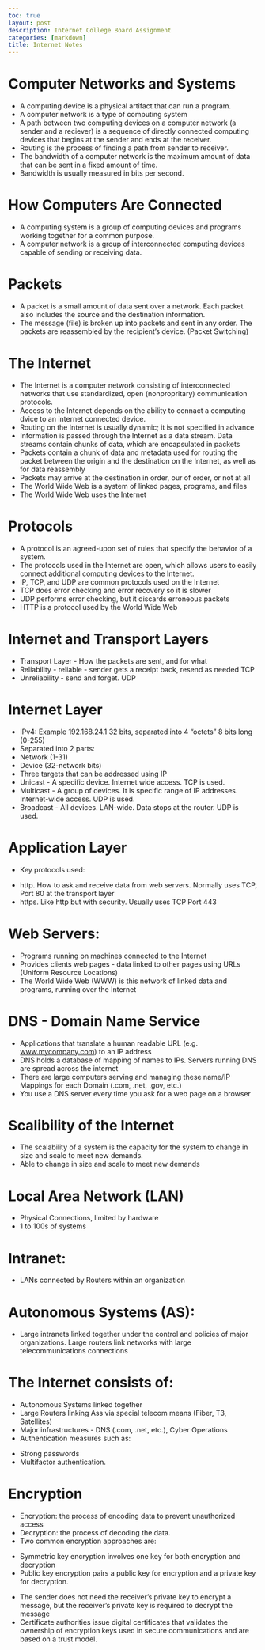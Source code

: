```yaml
---
toc: true
layout: post
description: Internet College Board Assignment
categories: [markdown]
title: Internet Notes
---
```


# Computer Networks and Systems
* A computing device is a physical artifact that can run a program.
* A computer network is a type of computing system
* A path between two computing devices on a computer network (a sender and a reciever) is a sequence of directly connected computing devices that begins at the sender and ends at the receiver.
* Routing is the process of finding a path from sender to receiver.
* The bandwidth of a computer network is the maximum amount of data that can be sent in a fixed amount of time.
* Bandwidth is usually measured in bits per second.

# How Computers Are Connected

* A computing system is a group of computing devices and programs working together for a common purpose.
* A computer network is a group of interconnected computing devices capable of sending or receiving data.

# Packets

* A packet is a small amount of data sent over a network. Each packet also includes the source and the destination information.
* The message (file) is broken up into packets and sent in any order. The packets are reassembled by the recipient’s device. (Packet Switching)

# The Internet

* The Internet is a computer network consisting of interconnected networks that use standardized, open (nonpropritary) communication protocols.
* Access to the Internet depends on the ability to connact a computing dvice to an internet connected device.
* Routing on the Internet is usually dynamic; it is not specified in advance
* Information is passed through the Internet as a data stream. Data streams contain chunks of data, which are encapsulated in packets
* Packets contain a chunk of data and metadata used for routing the packet between the origin and the destination on the Internet, as well as for data reassembly
* Packets may arrive at the destination in order, our of order, or not at all
* The World Wide Web is a system of linked pages, programs, and files
* The World Wide Web uses the Internet

# Protocols
* A protocol is an agreed-upon set of rules that specify the behavior of a system.
* The protocols used in the Internet are open, which allows users to easily connect additional computing devices to the Internet.
* IP, TCP, and UDP are common protocols used on the Internet
* TCP does error checking and error recovery so it is slower
* UDP performs error checking, but it discards erroneous packets
* HTTP is a protocol used by the World Wide Web

# Internet and Transport Layers
* Transport Layer - How the packets are sent, and for what
* Reliability - reliable - sender gets a receipt back, resend as needed TCP
* Unreliability - send and forget. UDP

# Internet Layer
* IPv4: Example 192.168.24.1 32 bits, separated into 4 “octets” 8 bits long (0-255)
* Separated into 2 parts:
* Network (1-31)
* Device (32-network bits)
* Three targets that can be addressed using IP
* Unicast - A specific device. Internet wide access. TCP is used.
* Multicast - A group of devices. It is specific range of IP addresses. Internet-wide access. UDP is used.
* Broadcast - All devices. LAN-wide. Data stops at the router. UDP is used.

# Application Layer
* Key protocols used:

- http. How to ask and receive data from web servers. Normally uses TCP, Port 80 at the transport layer
- https. Like http but with security. Usually uses TCP Port 443

# Web Servers:
* Programs running on machines connected to the Internet
* Provides clients web pages - data linked to other pages using URLs (Uniform Resource Locations)
* The World Wide Web (WWW) is this network of linked data and programs, running over the Internet

# DNS - Domain Name Service
* Applications that translate a human readable URL (e.g. www.mycompany.com) to an IP address
* DNS holds a database of mapping of names to IPs. Servers running DNS are spread across the internet
* There are large computers serving and managing these name/IP Mappings for each Domain (.com, .net, .gov, etc.)
* You use a DNS server every time you ask for a web page on a browser

# Scalibility of the Internet
* The scalability of a system is the capacity for the system to change in size and scale to meet new demands.
* Able to change in size and scale to meet new demands

# Local Area Network (LAN)
* Physical Connections, limited by hardware
* 1 to 100s of systems

# Intranet:
* LANs connected by Routers within an organization

# Autonomous Systems (AS):
* Large intranets linked together under the control and policies of major organizations. Large routers link networks with large telecommunications connections

# The Internet consists of:
* Autonomous Systems linked together
* Large Routers linking Ass via special telecom means (Fiber, T3, Satellites)
* Major infrastructures - DNS (.com, .net, etc.), Cyber Operations
* Authentication measures such as:
- Strong passwords
- Multifactor authentication.
# Encryption
* Encryption: the process of encoding data to prevent unauthorized access
* Decryption: the process of decoding the data.
* Two common encryption approaches are:
- Symmetric key encryption involves one key for both encryption and decryption
- Public key encryption pairs a public key for encryption and a private key for decryption.
* The sender does not need the receiver’s private key to encrypt a message, but the receiver’s private key is required to decrypt the message
* Certificate authorities issue digital certificates that validates the ownership of encryption keys used in secure communications and are based on a trust model.